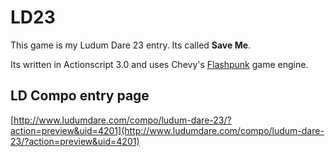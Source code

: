 LD23
====

This game is my Ludum Dare 23 entry. Its called **Save Me**.

Its written in Actionscript 3.0 and uses Chevy's [Flashpunk](http://flashpunk.net/) game engine.


LD Compo entry page
----------------

[http://www.ludumdare.com/compo/ludum-dare-23/?action=preview&uid=4201](http://www.ludumdare.com/compo/ludum-dare-23/?action=preview&uid=4201)

